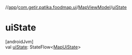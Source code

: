//[app](../../../index.md)/[com.getir.patika.foodmap.ui](../index.md)/[MapViewModel](index.md)/[uiState](ui-state.md)

# uiState

[androidJvm]\
val [uiState](ui-state.md): StateFlow&lt;[MapUiState](../-map-ui-state/index.md)&gt;
